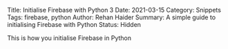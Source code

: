 Title: Initialise Firebase with Python 3
Date: 2021-03-15
Category: Snippets
Tags: firebase, python
Author: Rehan Haider
Summary: A simple guide to initialising Firebase with Python
Status: Hidden

This is how you initialise Firebase in Python